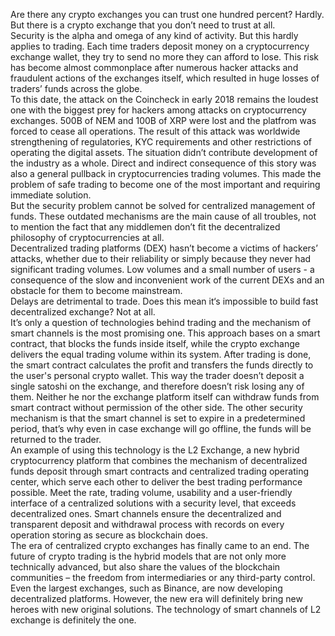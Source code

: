 Are there any crypto exchanges you can trust one hundred percent? Hardly. But there is a crypto exchange that you don’t need to trust at all.<br>
Security is the alpha and omega of any kind of activity. But this hardly applies to trading. Each time traders deposit money on a cryptocurrency exchange wallet, they try to send no more they can afford to lose. This risk has become almost commonplace after numerous hacker attacks and fraudulent actions of the exchanges itself, which resulted in huge losses of traders’ funds across the globe.<br>
To this date, the attack on the Coincheck in early 2018 remains the loudest one with the biggest prey for hackers among attacks on cryptocurrency exchanges. 500B of NEM and 100B of XRP were lost and the platfrom was forced to cease all operations. The result of this attack was worldwide strengthening of regulatories, KYC requirements and other restrictions of operating the digital assets. The situation didn’t contribute development of the industry as a whole. Direct and indirect consequence of this story was also a general pullback in cryptocurrencies trading volumes. This made the problem of safe trading to become one of the most important and requiring immediate solution.<br>
But the security problem cannot be solved for centralized management of funds. These outdated mechanisms are the main cause of all troubles, not to mention the fact that any middlemen don’t fit the decentralized philosophy of cryptocurrencies at all.<br>
Decentralized trading platforms (DEX) hasn’t become a victims of hackers’ attacks, whether due to their reliability or simply because they never had significant trading volumes. Low volumes and a small number of users - a consequence of the slow and inconvenient work of the current DEXs and an obstacle for them to become mainstream.<br> Delays are detrimental to trade. Does this mean it‘s impossible to build fast decentralized exchange? Not at all.<br>
It’s only a question of technologies behind trading and the mechanism of smart channels is the most promising one. This approach bases on a smart contract, that blocks the funds inside itself, while the crypto exchange delivers the equal trading volume within its system. After trading is done, the smart contract calculates the profit and transfers the funds directly to the user's personal crypto wallet. This way the trader doesn’t deposit a single satoshi on the exchange, and therefore doesn’t risk losing any of them. Neither he nor the exchange platform itself can withdraw funds from smart contract without permission of the other side. The other security mechanism is that the smart channel is set to expire in a predetermined period, that’s why even in case exchange will go offline, the funds will be returned to the trader.<br>
An example of using this technology is the L2 Exchange, a new hybrid cryptocurrency platform that combines the mechanism of decentralized funds deposit through smart contracts and centralized trading operating center, which serve each other to deliver the best trading performance possible. Meet the rate, trading volume, usability and a user-friendly interface of a centralized solutions with a security level, that exceeds decentralized ones. Smart channels ensure the decentralized and transparent deposit and withdrawal process with records on every operation storing as secure as blockchain does.<br>
The era of centralized crypto exchanges has finally came to an end. The future of crypto trading is the hybrid models that are not only more technically advanced, but also share the values ​​of the blockchain communities – the freedom from intermediaries or any third-party control. Even the largest exchanges, such as Binance, are now developing decentralized platforms. However, the new era will definitely bring new heroes with new original solutions. The technology of smart channels of L2 exchange is definitely the one.
